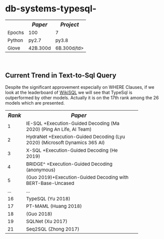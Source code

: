# db-systems-typesql-



<table style="margin-right: auto; width:85%;font-size:15px;border:1px;">
  <tr style="font-size:115%;font-weight:bold;font-style:italic; ">
    <th > </th> <th >Paper</th> <th>Project</th>     
  </tr>
    
  <tr>
    <td>Epochs</td> <td>100</td> <td>7</td>  
  </tr>
  <tr>
    <td>Python</td> <td>py2.7 </td> <td>py3.8</td> 
  </tr>
    <tr> 
    <td>Glove</td> <td>  42B.300d </td>  <td> 6B.300d/td> 
  </tr> 
</table>

<br>



## Current Trend  in Text-to-Sql Query

Despite the significant approvement especially on WHERE Clauses, if we look at the leaderboard of [WikiSQL](https://github.com/salesforce/WikiSQL) we will see that TypeSql is outperformed by other models. Actually it is on the 17th rank among the 26 models which are presented.


<table style="margin-right: auto; width:85%;font-size:15px;border:1px;">
  <tr style="font-size:115%;font-weight:bold;font-style:italic; ">
    <th >Rank </th> <th >Paper</th>  
  </tr>
  <tr>
 <td>1</td> 
    <td>IE-SQL
+Execution-Guided Decoding
(Ma 2020)
(Ping An Life, AI Team)</td>  
  </tr>
  <tr>
 <td>2</td> 
    <td>HydraNet
+Execution-Guided Decoding
(Lyu 2020)
(Microsoft Dynamics 365 AI)
  </tr>
  <tr>
 <td>3</td> 
    <td>
 X-SQL
+Execution-Guided Decoding
(He 2019)</td> 
  </tr>
  <tr>
 <td>4</td> 
    <td>BRIDGE^
+Execution-Guided Decoding
(anonymous)  <td>  
  </tr>
  <tr>
 <td>5</td> 
    <td>(Guo 2019)+Execution-Guided Decoding with BERT-Base-Uncased  </td>  
  </tr>
 <tr>
 <td>...</td> <td>...</td>  
</tr>
  <tr>
    <td>16</td> 
    <td>TypeSQL (Yu 2018)  </td>  
  </tr>
    <tr>
    <td>17</td> 
    <td>PT-MAML (Huang 2018)  </td>  
  </tr>
   <tr>
    <td>18</td> 
    <td>(Guo 2018) </td>  
  </tr>
   <tr>
    <td>19</td> 
    <td>SQLNet (Xu 2017)  </td>  
  </tr>
      <td>21</td> 
    <td>Seq2SQL (Zhong 2017)  </td>  
  </tr
</table>
